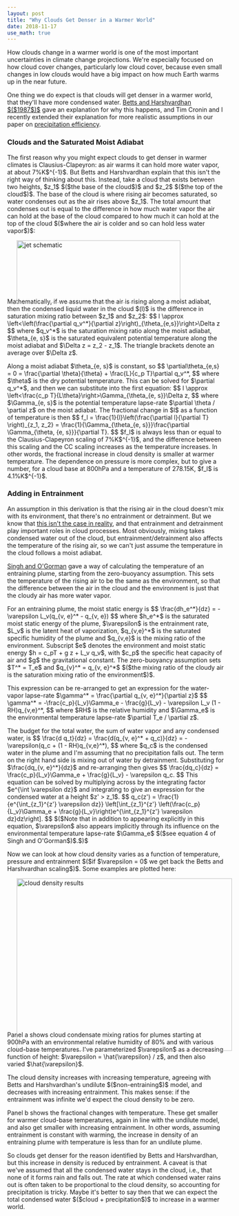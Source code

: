 ```yaml
---
layout: post
title: "Why Clouds Get Denser in a Warmer World"
date: 2018-11-17
use_math: true
---
```


<p>How clouds change in a warmer world is one of the most important uncertainties in climate change projections. We're especially focused on how cloud cover changes, particularly low cloud cover, because even small changes in low clouds would have a big impact on how much Earth warms up in the near future.</p>

<p>One thing we do expect is that clouds will get denser in a warmer world, that they'll have more condensed water. <a href="https://agupubs.onlinelibrary.wiley.com/doi/abs/10.1029/JD092iD07p08483">Betts and Harshvardhan $($1987$)$</a> gave an explanation for why this happens, and Tim Cronin and I recently extended their explanation for more realistic assumptions in our paper on <a href="https://agupubs.onlinelibrary.wiley.com/doi/abs/10.1029/2018MS001482?af=R">precipitation efficiency</a>.</p>

<h3>Clouds and the Saturated Moist Adiabat</h3>

<p>The first reason why you might expect clouds to get denser in warmer climates is Clausius-Clapeyron: as air warms it can hold more water vapor, at about 7%K$^{-1}$. But Betts and Harshvardhan explain that this isn't the right way of thinking about this. Instead, take a cloud that exists between two heights, $z_1$ $($the base of the cloud$)$ and $z_2$ $($the top of the cloud$)$. The base of the cloud is where rising air becomes saturated, so water condenses out as the air rises above $z_1$. The total amount that condenses out is equal to the difference in how much water vapor the air can hold at the base of the cloud compared to how much it can hold at the top of the cloud $($where the air is colder and so can hold less water vapor$)$:</p>

<img src="http://nicklutsko.github.io/notes/images/cloud_density_schematic.png" alt="jet schematic" style="position:absolute; left:250px; width:380px;height:145px;" class="center">
<br /><br /><br /><br /><br /><br /><br />

<p>Mathematically, if we assume that the air is rising along a moist adiabat, then the condensed liquid water in the cloud $(l)$ is the difference in saturation mixing ratio between $z_1$ and $z_2$:
$$
l \approx \left<\left(\frac{\partial q_v^*}{\partial z}\right)_{\theta_{e,s}}\right>\Delta z
$$
where $q_v^*$ is the saturation mixing ratio along the moist adiabat, $\theta_{e, s}$ is the saturated equivalent potential temperature along the moist adiabat and $\Delta z = z_2 - z_1$. The triangle brackets denote an average over $\Delta z$.</p>

<p>Along a moist adiabat $\theta_{e, s}$ is constant, so
$$
\partial\theta_{e,s} = 0 = \frac{\partial \theta}{\theta} + \frac{L}{c_p T}\partial q_v^*,
$$
where $\theta$ is the dry potential temperature. This can be solved for $\partial q_v^*$, and then we can substitute into the first equation:
$$
l \approx \left<\frac{c_p T}{L\theta}\right>\Gamma_{\theta_{e, s}}\Delta z,
$$
where $\Gamma_{e, s}$ is the potential temperature lapse-rate $\partial \theta / \partial z$ on the moist adiabat. The fractional change in $l$ as a function of temperature is then
$$
f_l = \frac{1}{l}\left(\frac{\partial l}{\partial T} \right)_{z_1, z_2} = \frac{1}{\Gamma_{\theta_{e, s}}}\frac{\partial \Gamma_{\theta, {e, s}}}{\partial T}.
$$
$f_l$ is always less than or equal to the Clausius-Clapeyron scaling of 7%K$^{-1}$, and the difference between this scaling and the CC scaling increases as the temperature increases. In other words, the fractional increase in cloud density is smaller at warmer temperature. The dependence on pressure is more complex, but to give a number, for a cloud base at 800hPa and a temperature of 278.15K,  $f_l$ is 4.1%K$^{-1}$.</p>

<h3>Adding in Entrainment</h3>

<p>An assumption in this derivation is that the rising air in the cloud doesn't mix with its environment, that there's no entrainment or detrainment. But we know that <a href="https://journals.ametsoc.org/doi/10.1175/2009JAS3184.1">this isn't the case in reality</a>, and that entrainment and detrainment play important roles in cloud processes. Most obviously, mixing takes condensed water out of the cloud, but entrainment/detrainment also affects the temperature of the rising air, so we can't just assume the temperature in the cloud follows a moist adiabat.</p>

<p><a href="http://www.mit.edu/~pog/src/singh_entrainment_2013.pdf">Singh and O'Gorman</a> gave a way of calculating the temperature of an entraining plume, starting from the zero-buoyancy assumption. This sets the temperature of the rising air to be the same as the environment, so that the difference between the air in the cloud and the environment is just that the cloudy air has more water vapor.</p>

<p>For an entraining plume, the moist static energy is
$$
\frac{dh_e^*}{dz} = - \varepsilon L_v(q_{v, e}^* - q_{v, e})
$$
where $h_e^*$ is the saturated moist static energy of the plume, $\varepsilon$ is the entrainment rate, $L_v$ is the latent heat of vaporization, $q_{v,e}^*$ is the saturated specific humidity of the plume and $q_{v,e}$ is the mixing ratio of the environment. Subscript $e$ denotes the environment and moist static energy $h = c_pT + g z + L_v q_v$, with $c_p$ the specific heat capacity of air and $g$ the gravitational constant. The zero-buoyancy assumption sets $T^* = T_e$ and $q_{v}^* = q_{v, e}^*$ $($the mixing ratio of the cloudy air is the saturation mixing ratio of the environment$)$.</p>

<p>This expression can be re-arranged to get an expression for the water-vapor lapse-rate $\gamma^* = \frac{\partial q_{v, e}^*}{\partial z}$ 
$$
\gamma^* = -\frac{c_p}{L_v}\Gamma_e - \frac{g}{L_v} - \varepsilon L_v (1 - RH)q_{v,e}^*,
$$
where $RH$ is the relative humidity and $\Gamma_e$ is the environmental temperature lapse-rate $\partial T_e / \partial z$.</p> 

<p>The budget for the total water, the sum of water vapor and any condensed water, is
$$
\frac{d q_t}{dz} = \frac{d(q_{v, e}^* + q_c)}{dz} = -\varepsilon(q_c + (1 - RH)q_{v,e}^*),
$$
where $q_c$ is the condensed water in the plume and I'm assuming that no precipitation falls out. The term on the right hand side is mixing out of water by detrainment. Substituting for $\frac{dq_{v, e}^*}{dz}$ and re-arranging then gives
$$
\frac{dq_c}{dz} = \frac{c_p}{L_v}\Gamma_e + \frac{g}{L_v} - \varepsilon q_c.
$$
This equation can be solved by multiplying across by the integrating factor $e^{\int \varepsilon dz}$ and integrating to give an expression for the condensed water at a height $z' > z_1$.
$$
q_c(z') = \frac{1}{e^{\int_{z_1}^{z'} \varepsilon dz}} \left[\int_{z_1}^{z'} \left(\frac{c_p}{L_v}\Gamma_e + \frac{g}{L_v}\right)e^{\int_{z_1}^{z'} \varepsilon dz}dz\right].
$$
$($Note that in addition to appearing explicitly in this equation, $\varepsilon$ also appears implicitly through its influence on the environmental temperature lapse-rate $\Gamma_e$ $($see equation 4 of Singh and O'Gorman$)$.$)$</p>

<p>Now we can look at how cloud density varies as a function of temperature, pressure and entrainment $($if $\varepsilon = 0$ we get back the Betts and Harshvardhan scaling$)$. Some examples are plotted here:</p>

<img src="http://nicklutsko.github.io/notes/images/simple_model.png" alt="cloud density results" style="position:absolute; left:250px; width:500px;height:400px;" class="center">
<br /><br /><br /><br /><br /><br /><br /><br /><br /><br /><br /><br /><br /><br /><br /><br /><br /><br /><br /><br />

<p>Panel a shows cloud condensate mixing ratios for plumes starting at 900hPa with an environmental relative humidity of 80% and with various cloud-base temperatures. I've parameterized $\varepsilon$ as a decreasing function of height: $\varepsilon = \hat{\varepsilon} / z$, and then also varied $\hat{\varepsilon}$.</p> 

<p>The cloud density increases with increasing temperature, agreeing with Betts and Harshvardhan's undilute $($non-entraining$)$ model, and decreases with increasing entrainment. This makes sense: if the entrainment was infinite we'd expect the cloud density to be zero.</p>

<p>Panel b shows the fractional changes with temperature. These get smaller for warmer cloud-base temperatures, again in line with the undilute model, and also get smaller with increasing entrainment. In other words, assuming entrainment is constant with warming, the increase in density of an entraining plume with temperature is less than for an undilute plume.</p> 

<p>So clouds get denser for the reason identified by Betts and Harshvardhan, but this increase in density is reduced by entrainment. A caveat is that we've assumed that all the condensed water stays in the cloud, i.e., that none of it forms rain and falls out. The rate at which condensed water rains out is often taken to be proportional to the cloud density, so accounting for precipitation is tricky. Maybe it's better to say then that we can expect the total condensed water $($cloud + precipitation$)$ to increase in a warmer world.</p>

 





